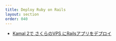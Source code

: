 ```yaml
---
title: Deploy Ruby on Rails
layout: section
order: 040
---
```


* [Kamal 2で さくらのVPS にRailsアプリをデプロイ](https://zenn.dev/naofumik/articles/ce92c135a3cb2b)
